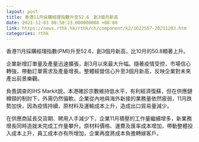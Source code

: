 ```yaml
---
layout: post
title: 香港11月採購經理指數升至52.6　創3個月新高
date: 2021-12-03 08:50:23.000000000 +08:00
link: https://news.rthk.hk/rthk/ch/component/k2/1622557-20211203.htm
categories: rthk
---
```


香港11月採購經理指數(PMI)升至52.6，創3個月新高，比10月的50.8顯著上升。

企業新增訂單量及產量迅速擴張，創3月以來最大升幅。隨著疫情受控，市場信心轉強，帶動訂單需求及產量增長。整體經營信心升至3個月新高，反映企業對未來產出前景樂觀。

負責調查的IHS Markit說，本港確診宗數維持低水平，有利經濟復蘇，但在供應鏈樽頸的制肘下，外需仍然偏軟。企業從內地與海外新接的業務量依然疲弱，11月跌勢加快，因為疫情持續，原材料及運輸成本上升，造成出口貿易量減少。

在供應商延長交貨期、聘用人手減少下，企業11月積壓的工作量繼續增多，新業務增長同時造就未完成工作量攀升。原材料價格、運費及匯率成本增加，帶動整體投入成本上升，員工成本亦有所增加，企業再度將成本負擔轉嫁客戶。
